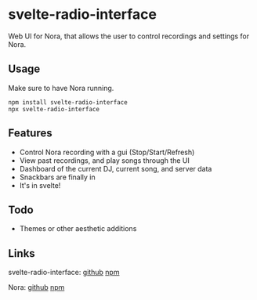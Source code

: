 # svelte-radio-interface
Web UI for Nora, that allows the user to control recordings and settings for Nora.

## Usage
Make sure to have Nora running.
```
npm install svelte-radio-interface
npx svelte-radio-interface
```

## Features
- Control Nora recording with a gui (Stop/Start/Refresh)
- View past recordings, and play songs through the UI
- Dashboard of the current DJ, current song, and server data
- Snackbars are finally in
- It's in svelte!

## Todo
- Themes or other aesthetic additions

## Links
svelte-radio-interface: [github](https://github.com/Linkcube/svelte-radio-interface) [npm](https://www.npmjs.com/package/svelte-radio-interface)

Nora: [github](https://github.com/Linkcube/Nora) [npm](https://www.npmjs.com/package/linkcube-nora)
